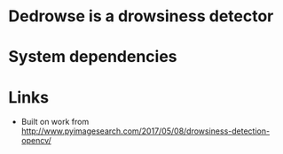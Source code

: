 # Dedrowse is a drowsiness detector


# System dependencies

# Links

* Built on work from http://www.pyimagesearch.com/2017/05/08/drowsiness-detection-opencv/
